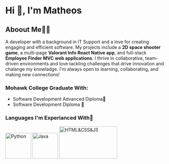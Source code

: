 # Hi 👋, I'm Matheos

## Aboout Me👨‍💻
A developer with a background in IT Support and a love for creating engaging and efficient software.
My projects include a **2D space shooter game**, a multi-page **Valorant Info React Native app**, and full-stack **Employee Finder MVC web applications**. 
I thrive in collaborative, team-driven environments and love tackling challenges that drive innovation and chalange my knowladge.
I'm always open to learning, collaborating, and making new connections!

### Mohawk College Graduate With:
-  Software Development Advanced Diploma📜
-  Software Development Diploma 📃

### Languages I'm Experianced With💬
<img src="https://github.com/user-attachments/assets/5f2d8771-7220-4d2a-971e-e88487d4262f" alt="Python" width="80" height="80">
<img src="https://github.com/user-attachments/assets/3b50f80d-98db-4f08-9d09-0386b47ea740" alt="Java" width="80" height="80">
<img src="https://github.com/user-attachments/assets/b0974a57-3728-497e-b80c-4fb6ecea2f91" alt="HTML&CSS&JS" width="180" height="100">





